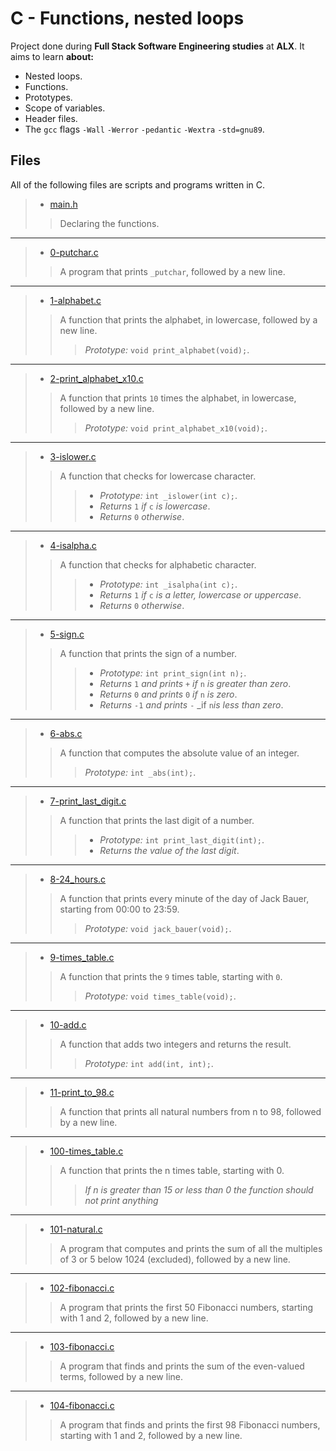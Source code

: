 # C - Functions, nested loops

Project done during **Full Stack Software Engineering studies** at **ALX**. It aims to learn **about:**

* Nested loops.
* Functions.
* Prototypes.
* Scope of variables.
* Header files.
* The `gcc` flags `-Wall` `-Werror` `-pedantic` `-Wextra` `-std=gnu89`.

## Files

All of the following files are scripts and programs written in C.

> * [main.h](https://github.com/Moh-A-Mahdi/alx-low_level_programming/blob/master/0x02-functions_nested_loops/main.h)
>
>> Declaring the functions.
------------------

> * [0-putchar.c](https://github.com/Moh-A-Mahdi/alx-low_level_programming/blob/master/0x02-functions_nested_loops/0-putchar.c)
>
>> A program that prints `_putchar`, followed by a new line.
------------------

> * [1-alphabet.c](https://github.com/Moh-A-Mahdi/alx-low_level_programming/blob/master/0x02-functions_nested_loops/1-alphabet.c)
>
>> A function that prints the alphabet, in lowercase, followed by a new line.
>>> _Prototype:_ `void print_alphabet(void);`.
------------------

> * [2-print_alphabet_x10.c](https://github.com/Moh-A-Mahdi/alx-low_level_programming/blob/master/0x02-functions_nested_loops/2-print_alphabet_x10.c)
>
>> A function that prints `10` times the alphabet, in lowercase, followed by a new line.
>>> _Prototype:_ `void print_alphabet_x10(void);`.
------------------
>
> * [3-islower.c](https://github.com/Moh-A-Mahdi/alx-low_level_programming/blob/master/0x02-functions_nested_loops/3-islower.c)
>
>> A function that checks for lowercase character.
>>>
>>> * _Prototype:_ `int _islower(int c);`.
>>> * _Returns_ `1` _if_ `c` _is lowercase_.
>>> * _Returns_ `0` _otherwise_.

------------------

> * [4-isalpha.c](https://github.com/Moh-A-Mahdi/alx-low_level_programming/blob/master/0x02-functions_nested_loops/4-isalpha.c)
>
>> A function that checks for alphabetic character.
>>>
>>> * _Prototype:_ `int _isalpha(int c);`.
>>> * _Returns_ `1` _if_ `c` _is a letter, lowercase or uppercase_.
>>> * _Returns_ `0` _otherwise_.

------------------
>
> * [5-sign.c](https://github.com/Moh-A-Mahdi/alx-low_level_programming/blob/master/0x02-functions_nested_loops/5-sign.c)
>
>> A function that prints the sign of a number.
>>>
>>> * _Prototype:_ `int print_sign(int n);`.
>>> * _Returns_ `1` _and prints_ `+` _if_ `n` _is greater than zero_.
>>> * _Returns_ `0` _and prints_ `0` _if_ `n` _is zero_.
>>> * _Returns_ `-1` _and prints_ `-` _if `n`_is less than zero_.

------------------

> * [6-abs.c](https://github.com/Moh-A-Mahdi/alx-low_level_programming/blob/master/0x02-functions_nested_loops/6-abs.c)
>
>> A function that computes the absolute value of an integer.
>>> _Prototype:_ `int _abs(int);`.
------------------

> * [7-print_last_digit.c](https://github.com/Moh-A-Mahdi/alx-low_level_programming/blob/master/0x02-functions_nested_loops/7-print_last_digit.c)
>
>> A function that prints the last digit of a number.
>>>
>>> * _Prototype:_ `int print_last_digit(int);`.
>>> * _Returns the value of the last digit_.

------------------

> * [8-24_hours.c](https://github.com/Moh-A-Mahdi/alx-low_level_programming/blob/master/0x02-functions_nested_loops/8-24_hours.c)
>
>> A function that prints every minute of the day of Jack Bauer, starting from 00:00 to 23:59.
>>> _Prototype:_ `void jack_bauer(void);`.
------------------

> * [9-times_table.c](https://github.com/Moh-A-Mahdi/alx-low_level_programming/blob/master/0x02-functions_nested_loops/9-times_table.c)
>
>> A function that prints the `9` times table, starting with `0`.
>>> _Prototype:_ `void times_table(void);`.
------------------
>
> * [10-add.c](https://github.com/Moh-A-Mahdi/alx-low_level_programming/blob/master/0x02-functions_nested_loops/10-add.c)
>
>> A function that adds two integers and returns the result.
>>> _Prototype:_ `int add(int, int);`.
------------------
>
> * [11-print_to_98.c](https://github.com/Moh-A-Mahdi/alx-low_level_programming/blob/master/0x02-functions_nested_loops/11-print_to_98.c)
>
>> A function that prints all natural numbers from n to 98, followed by a new line.
------------------
>
> * [100-times_table.c](https://github.com/Moh-A-Mahdi/alx-low_level_programming/blob/master/0x02-functions_nested_loops/100-times_table.c)
>
>> A function that prints the n times table, starting with 0.
>>> _If n is greater than 15 or less than 0 the function should not print anything_
 ------------------
>
> * [101-natural.c](https://github.com/Moh-A-Mahdi/alx-low_level_programming/blob/master/0x02-functions_nested_loops/101-natural.c)
>
>> A program that computes and prints the sum of all the multiples of 3 or 5 below 1024 (excluded), followed by a new line.
------------------
>
> * [102-fibonacci.c](https://github.com/Moh-A-Mahdi/alx-low_level_programming/blob/master/0x02-functions_nested_loops/102-fibonacci.c)
>
>> A program that prints the first 50 Fibonacci numbers, starting with 1 and 2, followed by a new line.
------------------
>
> * [103-fibonacci.c](https://github.com/Moh-A-Mahdi/alx-low_level_programming/blob/master/0x02-functions_nested_loops/103-fibonacci.c)
>
>> A program that finds and prints the sum of the even-valued terms, followed by a new line.
------------------
>
> * [104-fibonacci.c](https://github.com/Moh-A-Mahdi/alx-low_level_programming/blob/master/0x02-functions_nested_loops/104-fibonacci.c)
>
>> A program that finds and prints the first 98 Fibonacci numbers, starting with 1 and 2, followed by a new line.
